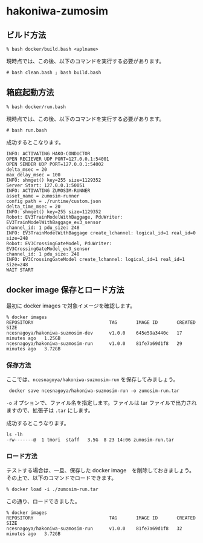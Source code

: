 # hakoniwa-zumosim


## ビルド方法

```
% bash docker/build.bash <aplname>
```

現時点では、この後、以下のコマンドを実行する必要があります。

```
# bash clean.bash ; bash build.bash 
```

## 箱庭起動方法

```
% bash docker/run.bash 
```

現時点では、この後、以下のコマンドを実行する必要があります。

```
# bash run.bash
```

成功するとこなります。

```
INFO: ACTIVATING HAKO-CONDUCTOR
OPEN RECIEVER UDP PORT=127.0.0.1:54001
OPEN SENDER UDP PORT=127.0.0.1:54002
delta_msec = 20
max_delay_msec = 100
INFO: shmget() key=255 size=1129352 
Server Start: 127.0.0.1:50051
INFO: ACTIVATING ZUMOSIM-RUNNER
asset_name = zumosim-runner
config path = ./runtime/custom.json
delta_time_msec = 20
INFO: shmget() key=255 size=1129352 
Robot: EV3TrainModelWithBaggage, PduWriter: EV3TrainModelWithBaggage_ev3_sensor
channel_id: 1 pdu_size: 248
INFO: EV3TrainModelWithBaggage create_lchannel: logical_id=1 real_id=0 size=248
Robot: EV3CrossingGateModel, PduWriter: EV3CrossingGateModel_ev3_sensor
channel_id: 1 pdu_size: 248
INFO: EV3CrossingGateModel create_lchannel: logical_id=1 real_id=1 size=248
WAIT START
```

## docker image 保存とロード方法

最初に docker images で対象イメージを確認します。

```
% docker images
REPOSITORY                            TAG       IMAGE ID       CREATED          SIZE
ncesnagoya/hakoniwa-suzmosim-dev      v1.0.0    645e59a3440c   17 minutes ago   1.25GB
ncesnagoya/hakoniwa-suzmosim-run      v1.0.0    81fe7a69d1f8   29 minutes ago   3.72GB
```

### 保存方法
ここでは、`ncesnagoya/hakoniwa-suzmosim-run` を保存してみましょう。

```
 docker save ncesnagoya/hakoniwa-suzmosim-run -o zumosim-run.tar
```

`-o` オプションで、ファイル名を指定します。ファイルは tar ファイルで出力されますので、拡張子は `.tar` にします。

成功するとこうなります。

```
ls -lh
-rw-------@  1 tmori  staff   3.5G  8 23 14:06 zumosim-run.tar
```

### ロード方法

テストする場合は、一旦、保存した docker image　を削除しておきましょう。
その上で、以下のコマンドでロードできます。

```
% docker load -i ./zumosim-run.tar 
```

この通り、ロードできました。

```
% docker images
REPOSITORY                            TAG       IMAGE ID       CREATED          SIZE
ncesnagoya/hakoniwa-suzmosim-run      v1.0.0    81fe7a69d1f8   32 minutes ago   3.72GB
```


